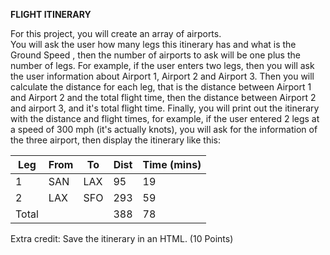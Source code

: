**FLIGHT ITINERARY**

For this project, you will create an array of airports. <br/>
You will ask the user how many legs this itinerary has and what is the Ground Speed , then the number of airports to ask will be one plus the number of legs. For example, if the user enters two legs, then you will ask the user information about Airport 1, Airport 2 and Airport 3. Then you will calculate the distance for each leg, that is the distance between Airport 1 and Airport 2 and the total flight time, then the distance between Airport 2 and airport 3, and it's total flight time. Finally, you will print out the itinerary with the distance and flight times, for example, if the user entered 2 legs at a speed of 300 mph (it's actually knots), you will ask for the information of the three airport, then display the itinerary like this:

| Leg   | From | To  | Dist | Time (mins) |
|-------|------|-----|------|-------------|
| 1     | SAN  | LAX | 95   | 19          |
| 2     | LAX  | SFO | 293  | 59          |
| Total |      |     | 388  | 78          |


Extra credit: Save the itinerary in an HTML. (10 Points)